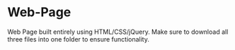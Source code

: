 Web-Page
===============

Web Page built entirely using HTML/CSS/jQuery. Make sure to download all three files into one folder to ensure functionality.
